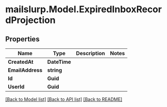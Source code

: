# mailslurp.Model.ExpiredInboxRecordProjection
## Properties

Name | Type | Description | Notes
------------ | ------------- | ------------- | -------------
**CreatedAt** | **DateTime** |  | 
**EmailAddress** | **string** |  | 
**Id** | **Guid** |  | 
**UserId** | **Guid** |  | 

[[Back to Model list]](../README.md#documentation-for-models) [[Back to API list]](../README.md#documentation-for-api-endpoints) [[Back to README]](../README.md)

